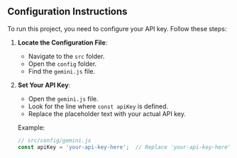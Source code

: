 ## Configuration Instructions

To run this project, you need to configure your API key. Follow these steps:

1. **Locate the Configuration File**:
   - Navigate to the `src` folder.
   - Open the `config` folder.
   - Find the `gemini.js` file.

2. **Set Your API Key**:
   - Open the `gemini.js` file.
   - Look for the line where `const apiKey` is defined.
   - Replace the placeholder text with your actual API key.

   Example:
   ```javascript
   // src/config/gemini.js
   const apiKey = 'your-api-key-here';  // Replace 'your-api-key-here' with your actual API key
